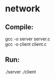 # network

## Compile: <br />
gcc -o server server.c <br />
gcc -o client client.c <br />

## Run: <br />
./server <port>
./client <ip> <port>
